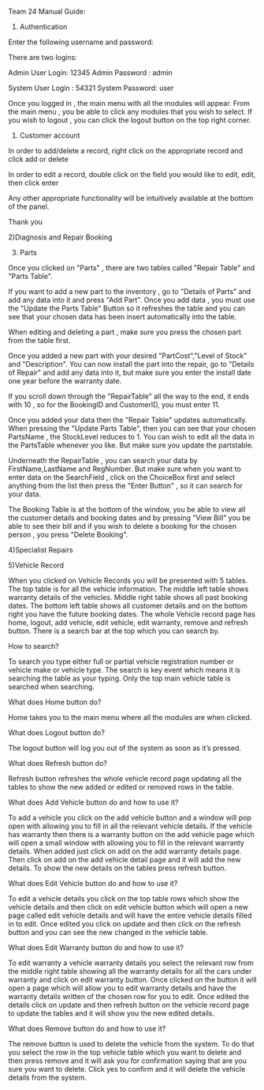 Team 24 Manual Guide:

1) Authentication

Enter the following username and password:

There are two logins:

Admin User Login: 12345
Admin Password : admin

System User Login : 54321
System Password: user


Once you logged in , the main menu with all the modules will appear.
From the main menu , you be able to click any modules that you wish to select.
If you wish to logout , you can click the logout button on the top right corner.

1) Customer account

In order to add/delete a record, right click on the appropriate record and click add or delete

In order to edit a record, double click on the field you would like to edit, edit, then click enter

Any other appropriate functionality will be intuitively available at the bottom of the panel.

Thank you

2)Diagnosis and Repair Booking



3) Parts 

Once you clicked on "Parts" , there are two tables called "Repair Table" and "Parts Table".

If you want to add a new part to the inventory , go to "Details of Parts" and add any data into it and press "Add Part".
Once you add data , you must use the "Update the Parts Table" Button so it refreshes the table and you can see
that your chosen data has been insert automatically into the table. 

When editing and deleting a part , make sure you press the chosen part from the table first.

Once you added a new part with your desired "PartCost","Level of Stock" and "Description".
You can now install the part into the repair, go to "Details of Repair" and add any data into it,
but make sure you enter the install date one year before the warranty date.

If you scroll down through the "RepairTable" all the way to the end, it ends with 10 , so for the BookingID and CustomerID,
you must enter 11. 

Once you added your data then the "Repair Table" updates automatically. When pressing the "Update Parts Table", 
then you can see that your chosen PartsName , the StockLevel reduces to 1. You can wish to edit all the data in the PartsTable whenever you like.
But make sure you update the partstable.

Underneath the RepairTable , you can search your data by FirstName,LastName and RegNumber. 
But make sure when you want to enter data on the SearchField , click on the ChoiceBox first and select anything from the list
then press the "Enter Button" , so it can search for your data.

The Booking Table is at the bottom of the window, you be able to view all the customer details and booking dates and by pressing "View Bill"
you be able to see their bill and if you wish to delete a booking for the chosen person , you press "Delete Booking".


4)Specialist Repairs





5)Vehicle Record

When you clicked on Vehicle Records you will be presented with 5 tables. The top table is for all the vehicle information. The middle left table shows warranty details of the vehicles. Middle right table shows all past booking dates. The bottom left table shows all customer details and on the bottom right you have the future booking dates. The whole Vehicle record page has home, logout, add vehicle, edit vehicle, edit warranty, remove and refresh button. There is a search bar at the top which you can search by.

How to search?

To search you type either full or partial vehicle registration number or vehicle make or vehicle type. The search is key event which means it is searching the table as your typing. Only the top main vehicle table is searched when searching.

What does Home button do?

Home takes you to the main menu where all the modules are when clicked.
 
What does Logout button do?

The logout button will log you out of the system as soon as it’s pressed.

What does Refresh button do?

Refresh button refreshes the whole vehicle record page updating all the tables to show the new added or edited or removed rows in the table.

What does Add Vehicle button do and how to use it?

To add a vehicle you click on the add vehicle button and a window will pop open with allowing you to fill in all the relevant vehicle details. If the vehicle has warranty then there is a warranty button on the add vehicle page which will open a small window with allowing you to fill in the relevant warranty details. When added just click on add on the add warranty details page. Then click on add on the add vehicle detail page and it will add the new details. To show the new details on the tables press refresh button.

What does Edit Vehicle button do and how to use it?

To edit a vehicle details you click on the top table rows which show the vehicle details and then click on edit vehicle button which will open a new page called edit vehicle details and will have the entire vehicle details filled in to edit. Once edited you click on update and then click on the refresh button and you can see the new changed in the vehicle table.

What does Edit Warranty button do and how to use it?

To edit warranty a vehicle warranty details you select the relevant row from the middle right table showing all the warranty details for all the cars under warranty and click on edit warranty button. Once clicked on the button it will open a page which will allow you to edit warranty details and have the warranty details written of the chosen row for you to edit. Once edited the details click on update and then refresh button on the vehicle record page to update the tables and it will show you the new edited details.

What does Remove button do and how to use it?

The remove button is used to delete the vehicle from the system. To do that you select the row in the top vehicle table which you want to delete and then press remove and it will ask you for confirmation saying that are you sure you want to delete. Click yes to confirm and it will delete the vehicle details from the system.

